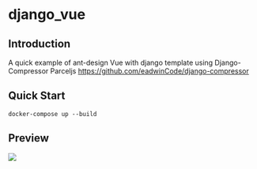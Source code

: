 # django_vue

## Introduction
A quick example of ant-design Vue with django template using Django-Compressor Parceljs
https://github.com/eadwinCode/django-compressor

## Quick Start
```docker-compose up --build```

## Preview
<img src="frontend/Screenshot_2019-11-05%20Vue%20Django%20Testing.png">

